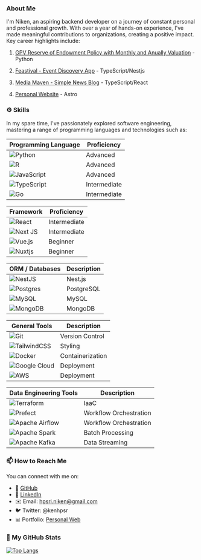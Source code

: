 ### About Me

I'm Niken, an aspiring backend developer on a journey of constant personal and professional growth. With over a year of hands-on experience, I've made meaningful contributions to organizations, creating a positive impact. Key career highlights include:

1. [GPV Reserve of Endowment Policy with Monthly and Anually Valuation](https://github.com/nikenhpsr/data-related-projects/blob/main/Python/GPV%20Reserve%20of%20Endowment%20Policy%20with%20Monthly%20and%20Anually%20Valuation/GPV_Reserve.ipynb) - Python

2. [Feastival - Event Discovery App](https://feastival.fun) - TypeScript/Nestjs

3. [Media Maven - Simple News Blog](https://news-app.nikenhpsr.site/) - TypeScript/React

4. [Personal Website](https://nikenhpsr.site) - Astro

### ⚙️ Skills

In my spare time, I've passionately explored software engineering, mastering a range of programming languages and technologies such as:

| Programming Language                                                                                                         | Proficiency  |
| ---------------------------------------------------------------------------------------------------------------------------- | ------------ |
| ![Python](https://img.shields.io/badge/python-3670A0?style=for-the-badge&logo=python&logoColor=ffdd54)                       | Advanced      |
| ![R](https://img.shields.io/badge/r-%23276DC3.svg?style=for-the-badge&logo=r&logoColor=white)                                | Advanced      |
| ![JavaScript](https://img.shields.io/badge/javascript-%23323330.svg?style=for-the-badge&logo=javascript&logoColor=%23F7DF1E) | Advanced     |
| ![TypeScript](https://img.shields.io/badge/typescript-%23007ACC.svg?style=for-the-badge&logo=typescript&logoColor=white)     | Intermediate |
| ![Go](https://img.shields.io/badge/go-%2300ADD8.svg?style=for-the-badge&logo=go&logoColor=white)                             | Intermediate |

| Framework                                                                                                         | Proficiency  |
| ----------------------------------------------------------------------------------------------------------------- | ------------ |
| ![React](https://img.shields.io/badge/react-%2320232a.svg?style=for-the-badge&logo=react&logoColor=%2361DAFB)     | Intermediate |
| ![Next JS](https://img.shields.io/badge/Next-black?style=for-the-badge&logo=next.js&logoColor=white)              | Intermediate |
| ![Vue.js](https://img.shields.io/badge/vuejs-%2335495e.svg?style=for-the-badge&logo=vuedotjs&logoColor=%234FC08D) | Beginner     |
| ![Nuxtjs](https://img.shields.io/badge/Nuxt-002E3B?style=for-the-badge&logo=nuxtdotjs&logoColor=#00DC82)          | Beginner     |

| ORM / Databases                                                                                                      | Description |
| -------------------------------------------------------------------------------------------------------------------- | ----------- |
| ![NestJS](https://img.shields.io/badge/nestjs-%23E0234E.svg?style=for-the-badge&logo=nestjs&logoColor=white)         | Nest.js     |
| ![Postgres](https://img.shields.io/badge/postgres-%23316192.svg?style=for-the-badge&logo=postgresql&logoColor=white) | PostgreSQL  |
| ![MySQL](https://img.shields.io/badge/mysql-%2300f.svg?style=for-the-badge&logo=mysql&logoColor=white)               | MySQL       |
| ![MongoDB](https://img.shields.io/badge/MongoDB-%234ea94b.svg?style=for-the-badge&logo=mongodb&logoColor=white)      | MongoDB     |

| General Tools                                                                                                                 | Description      |
| ----------------------------------------------------------------------------------------------------------------------------- | ---------------- |
| ![Git](https://img.shields.io/badge/git-%23F05033.svg?style=for-the-badge&logo=git&logoColor=white)                           | Version Control  |
| ![TailwindCSS](https://img.shields.io/badge/tailwindcss-%2338B2AC.svg?style=for-the-badge&logo=tailwind-css&logoColor=white)  | Styling          |
| ![Docker](https://img.shields.io/badge/docker-%230db7ed.svg?style=for-the-badge&logo=docker&logoColor=white)                  | Containerization |
| ![Google Cloud](https://img.shields.io/badge/GoogleCloud-%234285F4.svg?style=for-the-badge&logo=google-cloud&logoColor=white) | Deployment       |
| ![AWS](https://img.shields.io/badge/AWS-%23FF9900.svg?style=for-the-badge&logo=amazon-aws&logoColor=white)                    | Deployment       |

| Data Engineering Tools                                                                                                            | Description            |
| --------------------------------------------------------------------------------------------------------------------------------- | ---------------------- |
| ![Terraform](https://img.shields.io/badge/terraform-%235835CC.svg?style=for-the-badge&logo=terraform&logoColor=white)             | IaaC                   |
| ![Prefect](https://img.shields.io/badge/Prefect-%23ffffff.svg?style=for-the-badge&logo=prefect&logoColor=white)                   | Workflow Orchestration |
| ![Apache Airflow](https://img.shields.io/badge/Apache%20Airflow-017CEE?style=for-the-badge&logo=Apache%20Airflow&logoColor=white) | Workflow Orchestration |
| ![Apache Spark](https://img.shields.io/badge/Apache%20Spark-FDEE21?style=flat-square&logo=apachespark&logoColor=black)            | Batch Processing       |
| ![Apache Kafka](https://img.shields.io/badge/Apache%20Kafka-000?style=for-the-badge&logo=apachekafka)                             | Data Streaming         |

### 📫 How to Reach Me

You can connect with me on:

- 🔸 [GitHub](https://github.com/nikenhpsr)
- 🔗 [LinkedIn](https://linkedin.com/in/nikenhapsari)
- ✉️ Email: hpsri.niken@gmail.com
- 🐦 Twitter: @kenhpsr
- 📊 Portfolio: [Personal Web](https://nikenhpsr.site/)

### 🚀 My GitHub Stats

[![Top Langs](https://github-readme-stats.vercel.app/api/top-langs/?username=nikenhpsr&layout=compact&theme=dark)](https://github.com/anuraghazra/github-readme-stats)

<!-- [![My GitHub stats](https://github-readme-stats.vercel.app/api?username=nikenhpsr&count_private=true&show_icons=true&theme=dark)](https://github.com/anuraghazra/github-readme-stats) -->

<!--
## Tech Stack

### Data & Tech

[![My Stack](https://skillicons.dev/icons?i=python,mysql,postgresql,r,pytorch,tensorflow)](https://skillicons.dev)

### Web Development

[![My Stack](https://skillicons.dev/icons?i=js,ts,tailwind,bootstrap,react,prisma,nestjs,postgres,docker,gcp,git)](https://skillicons.dev)

Pinned Repositories:

📊 Data Related Projects
A project analyzing, visualizing, and forecasting data using Python or R.

🤖 AI & Machine Learning Project
A project exploring the use of AI and machine learning in predictive modeling.

💻 Software Engineering Project
A full-stack web application built using Nest.js, Prisma ORM, and PostgreSQL.
- 🔭 I’m currently working on ...
- 🌱 I’m currently learning ...
- 👯 I’m looking to collaborate on ...
- 🤔 I’m looking for help with ...
- 💬 Ask me about ...
- 📫 How to reach me: ...
- 😄 Pronouns: ...
- ⚡ Fun fact: ...
-->
